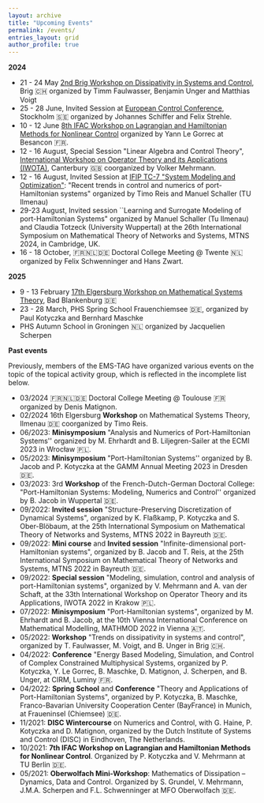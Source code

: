 ```yaml
---
layout: archive
title: "Upcoming Events"
permalink: /events/
entries_layout: grid
author_profile: true 
---
```



  
**2024**

- 21 - 24 May [2nd Brig Workshop on Dissipativity in Systems and Control](https://fernuni.ch/event/second-brig-workshop-on-dissipativity-in-systems-and-control), Brig :switzerland: organized by Timm Faulwasser, Benjamin Unger and Matthias Voigt
- 25 - 28 June, Invited Session at [European Control Conference](https://ecc24.euca-ecc.org), Stockholm :sweden: organized by Johannes Schiffer and Felix Strehle.
- 10 - 12 June [8th IFAC Workshop on Lagrangian and Hamiltonian Methods for Nonlinear Control](https://conferences.ifac-control.org/lhmnc24/) organized by Yann Le Gorrec at Besancon :fr:.
- 12 - 16 August, Special Session "Linear Algebra and Control Theory", [International Workshop on Operator Theory and its Applications (IWOTA)](https://www.lancaster.ac.uk/maths/iwotauk2021/), Canterbury :uk: coorganized by Volker Mehrmann.
- 12 - 16 August, Invited Session at [IFIP TC-7 "System Modeling and Optimization"](https://www.conferences.uni-hamburg.de/event/301/): "Recent trends in control and numerics of port-Hamiltonian systems" organized by Timo Reis and Manuel Schaller (TU Ilmenau)
- 29-23 August, Invited session ``Learning and Surrogate Modeling of port-Hamiltonian Systems" organized by Manuel Schaller (Tu Ilmenau) and Claudia Totzeck (University Wuppertal)  at the 26th International Symposium on Mathematical Theory of Networks and Systems, MTNS 2024, in Cambridge, UK.
- 16 - 18 October, :fr::netherlands::de: Doctoral College Meeting @ Twente :netherlands: organized by Felix Schwenninger and Hans Zwart.

**2025**

- 9 - 13 February [17th Elgersburg Workshop on Mathematical Systems Theory](https://www.tu-ilmenau.de/systpde/elgersburg-workshop), Bad Blankenburg :de:
- 23 - 28 March, PHS Spring School Frauenchiemsee :de:,  organized by Paul Kotyczka and Bernhard Maschke
- PHS Autumn School in Groningen 🇳🇱 organized by Jacquelien Scherpen


**Past events**

Previously, members of the EMS-TAG have organized various events on the topic of the topical activity group, which is reflected in the incomplete list below.

- 03/2024 :fr::netherlands::de: Doctoral College Meeting @ Toulouse :fr: organized by Denis Matignon.
- 02/2024 16th Elgersburg **Workshop** on Mathematical Systems Theory, Ilmenau :de: coorganized by Timo Reis.
- 06/2023: **Minisymposium** "Analysis and Numerics of Port-Hamiltonian Systems'' organized by M. Ehrhardt and B. Liljegren-Sailer at the ECMI 2023 in Wrocław :poland:.
- 05/2023:  **Minisymposium** "Port-Hamiltonian Systems'' organized by B. Jacob and  P. Kotyczka at the GAMM Annual Meeting 2023 in Dresden :de:.
- 03/2023: 3rd **Workshop** of the  French-Dutch-German Doctoral College: "Port-Hamiltonian Systems: Modeling, Numerics and Control'' organized by B.  Jacob in Wuppertal :de:.
- 09/2022: **Invited session** "Structure-Preserving Discretization of Dynamical Systems", organized by K. Flaßkamp, P. Kotyczka and S. Ober-Blöbaum,  at the 25th  International Symposium on Mathematical Theory of Networks and Systems, MTNS 2022 in Bayreuth :de:.
- 09/2022: **Mini course** and **Invited session** "Infinite-dimensional port-Hamiltonian systems", organized by B. Jacob and T. Reis, at the 25th International Symposium on Mathematical Theory of Networks and Systems, MTNS 2022 in Bayreuth :de:.
- 09/2022: **Special session** "Modeling, simulation, control and analysis of port-Hamiltonian systems", organized by V. Mehrmann and A. van der Schaft, at the 33th International Workshop on Operator Theory and its Applications, IWOTA 2022 in Krakow :poland:.
- 07/2022: **Minisymposium**  "Port-Hamiltonian systems", organized by  M. Ehrhardt and B. Jacob,  at the 10th Vienna International Conference on Mathematical Modelling, MATHMOD 2022 in Vienna :austria:.
- 05/2022: **Workshop** "Trends on dissipativity in systems and control", organized by T. Faulwasser, M. Voigt, and B. Unger in Brig :switzerland:.
- 04/2022:  **Conference** "Energy Based Modeling, Simulation, and Control of Complex Constrained Multiphysical Systems, organized by P. Kotyczka, Y. Le Gorrec, B. Maschke, D. Matignon, J. Scherpen, and B. Unger, at CIRM, Luminy :fr:.
- 04/2022:  **Spring School** and **Conference** "Theory and Applications of Port-Hamiltonian Systems", organized by P. Kotyczka, B. Maschke, Franco-Bavarian University Cooperation Center (BayFrance) in Munich, at Fraueninsel (Chiemsee) :de:.
- 11/2021: **DISC Wintercourse** on Numerics and Control, with G. Haine, P. Kotyczka and D. Matignon, organized by the Dutch Institute of Systems and Control (DISC) in Eindhoven, The Netherlands.
- 10/2021:  **7th IFAC Workshop on Lagrangian and Hamiltonian Methods for Nonlinear Control**. Organized by P. Kotyczka and V. Mehrmann at TU Berlin :de:.
- 05/2021:  **Oberwolfach Mini-Workshop**: Mathematics of Dissipation – Dynamics, Data and Control. Organized by S. Grundel, V. Mehrmann, J.M.A. Scherpen and F.L. Schwenninger at MFO Oberwolfach :de:.



